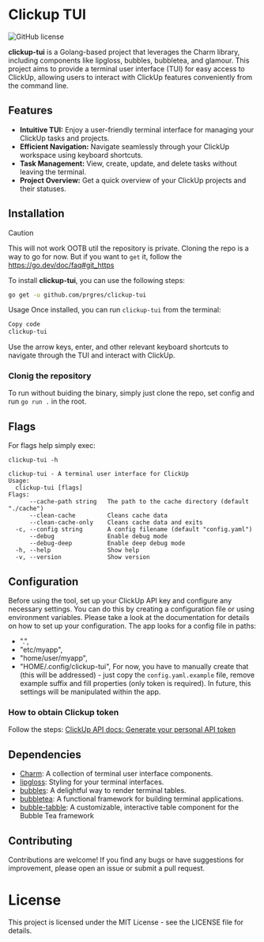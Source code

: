 # Clickup TUI

![GitHub license](https://img.shields.io/badge/license-MIT-blue.svg)

**clickup-tui** is a Golang-based project that leverages the Charm library, including components like lipgloss, bubbles, bubbletea, and glamour. This project aims to provide a terminal user interface (TUI) for easy access to ClickUp, allowing users to interact with ClickUp features conveniently from the command line.

## Features

- **Intuitive TUI:** Enjoy a user-friendly terminal interface for managing your ClickUp tasks and projects.
- **Efficient Navigation:** Navigate seamlessly through your ClickUp workspace using keyboard shortcuts.
- **Task Management:** View, create, update, and delete tasks without leaving the terminal.
- **Project Overview:** Get a quick overview of your ClickUp projects and their statuses.

## Installation

> [!CAUTION]
> This will not work OOTB util the repository is private. Cloning the repo is a way to go for now. But if you want to `get` it, follow the https://go.dev/doc/faq#git_https

To install **clickup-tui**, you can use the following steps:

```bash
go get -u github.com/prgres/clickup-tui
```

Usage
Once installed, you can run `clickup-tui` from the terminal:

```bash
Copy code
clickup-tui
```

Use the arrow keys, enter, and other relevant keyboard shortcuts to navigate through the TUI and interact with ClickUp.
### Clonig the repository
To run without buiding the binary, simply just clone the repo, set config and run `go run .` in the root.
## Flags
For flags help simply exec:
```
clickup-tui -h

clickup-tui - A terminal user interface for ClickUp
Usage:
  clickup-tui [flags]
Flags:
      --cache-path string   The path to the cache directory (default "./cache")
      --clean-cache         Cleans cache data
      --clean-cache-only    Cleans cache data and exits
  -c, --config string       A config filename (default "config.yaml")
      --debug               Enable debug mode
      --debug-deep          Enable deep debug mode
  -h, --help                Show help
  -v, --version             Show version
```

## Configuration
Before using the tool, set up your ClickUp API key and configure any necessary settings. You can do this by creating a configuration file or using environment variables. Please take a look at the documentation for details on how to set up your configuration.
The app looks for a config file in paths:
- ".",
- "etc/myapp",
- "home/user/myapp",
- "HOME/.config/clickup-tui",
For now, you have to manually create that (this will be addressed) - just copy the `config.yaml.example` file, remove example suffix and fill properties (only token is required). In future, this settings will be manipulated within the app.
### How to obtain Clickup token
Follow the steps: [ClickUp API docs: Generate your personal API token](https://clickup.com/api/developer-portal/authentication/#generate-your-personal-api-token)
## Dependencies

- [Charm](https://github.com/charmbracelet/charm): A collection of terminal user interface components.
- [lipgloss](https://github.com/charmbracelet/lipgloss): Styling for your terminal interfaces.
- [bubbles](https://github.com/charmbracelet/bubbles): A delightful way to render terminal tables.
- [bubbletea](https://github.com/charmbracelet/bubbletea): A functional framework for building terminal applications.
- [bubble-tabble](https://github.com/Evertras/bubble-table): A customizable, interactive table component for the Bubble Tea framework

## Contributing
Contributions are welcome! If you find any bugs or have suggestions for improvement, please open an issue or submit a pull request.

# License
This project is licensed under the MIT License - see the LICENSE file for details.
